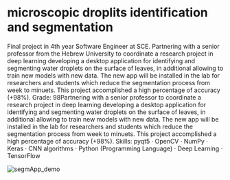 # microscopic droplits identification and segmentation
 Final project in 4th year Software Engineer at SCE.
Partnering with a senior professor  from the Hebrew University to coordinate a research project in deep learning developing a desktop application for identifying and segmenting water droplets on the surface of leaves, in additional allowing to train new models with new data. The new app will be installed in the lab for researchers and students which reduce the segmentation process from week to minuets.
This project accomplished a high percentage of accuracy (+98%).
Grade: 98Partnering with a senior professor to coordinate a research project in deep learning developing a desktop application for identifying and segmenting water droplets on the surface of leaves, in additional allowing to train new models with new data. The new app will be installed in the lab for researchers and students which reduce the segmentation process from week to minuets. This project accomplished a high percentage of accuracy (+98%).
Skills: pyqt5 · OpenCV · NumPy · Keras · CNN algorithms · Python (Programming Language) · Deep Learning · TensorFlow
 
![segmApp_demo](https://github.com/MoatazAta/microdroplets-identification-and-segmentation/assets/45338957/a32ea641-be7c-41f7-8a63-3262fb59bfe4)
